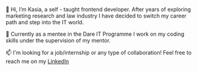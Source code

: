 👋   Hi, I’m Kasia, a self - taught frontend developer. After years of exploring marketing research and law industry I have decided to switch my career      path and step into the IT world.  

🌱 Currently as a mentee in the Dare IT Programme I work on my coding skills under the supervision of my mentor.  
<!-- 👀 I’m interested in --->
📫 I'm looking for a job/internship or any type of collaboration! Feel free to reach me on my <a href="https://www.linkedin.com/in/katarzynasiemionczyk/">LinkedIn</a> 

<!---
pizgo/pizgo is a ✨ special ✨ repository because its `README.md` (this file) appears on your GitHub profile.
You can click the Preview link to take a look at your changes.
--->
